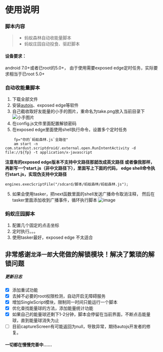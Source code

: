 # 使用说明
### 脚本内容
> *  蚂蚁森林自动收能量脚本
> *  蚂蚁庄园自动投食、驱赶脚本
#### 设备要求：
android 7.0+或者已root的5.0+，
由于使用需要exposed edge定时任务，实际要求相当于已root 5.0+
### 自动收能量脚本
1. 下载全部文件
2. 安装[autojs](https://www.coolapk.com/apk/com.stardust.scriptdroid)、exposed edge等软件
2. 自己截收取好友能量的小手的图片，重命名为take.png放入当前目录下
![小手图片](https://github.com/start201711/autojs/blob/master/201804/take.png)
3. 在config.js文件里面配置解锁密码
4. 在exposed edge里面使用shell执行命令，设置多个定时任务
```
    fp="你的`蚂蚁森林.js`全路径"
    am start -n com.stardust.scriptdroid/.external.open.RunIntentActivity -d file://${fp} -t application/x-javascript
```
**注意有的exposed edge版本不支持中文路径那就改成英文路径
或者像我那样，再新写一个start.js（非中文路径下），里面写上下面的代码，
edge shell命令执行start.js，实现伪支持中文路径**
```ecmascript 6
engines.execScriptFile("/sdcard/脚本/蚂蚁森林/蚂蚁森林.js");
```

5. 如果会使用tasker，把next函数里面的shell发送广播命令取消注释，
然后在tasker里面添加收到广播事件，循环执行脚本
![image](https://github.com/start201711/autojs/blob/master/201804/ScreenShot/Screenshot_2018-04-03-19-55-21.jpg)

### 蚂蚁庄园脚本
1. 配置几个固定的点击坐标
2. 定时执行。。。
3. 使用tasker最好，exposed edge 不太适合

## 非常感谢`龙泽一郎`大佬做的解锁模块！解决了繁琐的解锁问题


##### 更新日志

- [x] 添加重试功能
- [x] 去掉不必要的root权限检测，自动开启无障碍服务
- [x] 增加SingleScript模块，限制同一时间只能运行一个脚本
- [x] 优化查找能量球的方法，添加能量统计功能
- [x] 如果自己的能量球还剩下1-2分钟，脚本会停留在当前界面，不断点击能量球，直到能量球消失为止
- [ ] 目前captureScreen有可能返回为null，导致异常，期待autojs开发者的修复。
#### 一切都在慢慢完善中……
